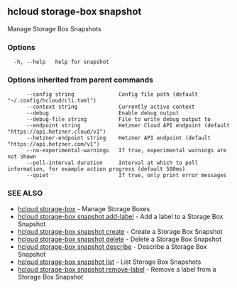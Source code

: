 ## hcloud storage-box snapshot

Manage Storage Box Snapshots

### Options

```
  -h, --help   help for snapshot
```

### Options inherited from parent commands

```
      --config string              Config file path (default "~/.config/hcloud/cli.toml")
      --context string             Currently active context
      --debug                      Enable debug output
      --debug-file string          File to write debug output to
      --endpoint string            Hetzner Cloud API endpoint (default "https://api.hetzner.cloud/v1")
      --hetzner-endpoint string    Hetzner API endpoint (default "https://api.hetzner.com/v1")
      --no-experimental-warnings   If true, experimental warnings are not shown
      --poll-interval duration     Interval at which to poll information, for example action progress (default 500ms)
      --quiet                      If true, only print error messages
```

### SEE ALSO

* [hcloud storage-box](hcloud_storage-box.md)	 - Manage Storage Boxes
* [hcloud storage-box snapshot add-label](hcloud_storage-box_snapshot_add-label.md)	 - Add a label to a Storage Box Snapshot
* [hcloud storage-box snapshot create](hcloud_storage-box_snapshot_create.md)	 - Create a Storage Box Snapshot
* [hcloud storage-box snapshot delete](hcloud_storage-box_snapshot_delete.md)	 - Delete a Storage Box Snapshot
* [hcloud storage-box snapshot describe](hcloud_storage-box_snapshot_describe.md)	 - Describe a Storage Box Snapshot
* [hcloud storage-box snapshot list](hcloud_storage-box_snapshot_list.md)	 - List Storage Box Snapshots
* [hcloud storage-box snapshot remove-label](hcloud_storage-box_snapshot_remove-label.md)	 - Remove a label from a Storage Box Snapshot
